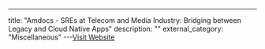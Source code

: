 ---
title: "Amdocs - SREs at Telecom and Media Industry: Bridging between Legacy and Cloud Native Apps"
description: ""
external_category: "Miscellaneous"
---[Visit Website](https://www.usenix.org/conference/srecon20americas/presentation/yitzhaki)

